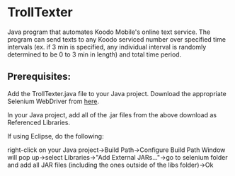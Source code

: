 TrollTexter
===========

Java program that automates Koodo Mobile's online text service. The program can send texts to any Koodo serviced 
number over specified time intervals (ex. if 3 min is specified, any individual interval is randomly determined to 
be 0 to 3 min in length) and total time period. 


Prerequisites:
---------------------

Add the TrollTexter.java file to your Java project.
Download the appropriate Selenium WebDriver from [here](http://www.seleniumhq.org/download/).

In your Java project, add all of the .jar files from the above download as Referenced Libraries.



If using Eclipse, do the following: 

right-click on your Java project->Build Path->Configure Build Path
Window will pop up->select Libraries->"Add External JARs..."->go to selenium folder and add all JAR files (including the ones outside of the libs folder)->Ok
